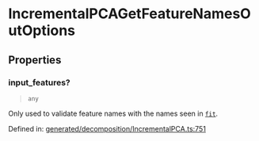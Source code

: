 # IncrementalPCAGetFeatureNamesOutOptions

## Properties

### input\_features?

> `any`

Only used to validate feature names with the names seen in [`fit`](#sklearn.decomposition.IncrementalPCA.fit "sklearn.decomposition.IncrementalPCA.fit").

Defined in:  [generated/decomposition/IncrementalPCA.ts:751](https://github.com/transitive-bullshit/scikit-learn-ts/blob/122b3c0/packages/sklearn/src/generated/decomposition/IncrementalPCA.ts#L751)
